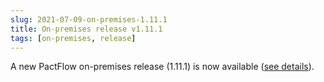 ```yaml
---
slug: 2021-07-09-on-premises-1.11.1
title: On-premises release v1.11.1
tags: [on-premises, release]
---
```


A new PactFlow on-premises release (1.11.1) is now available ([see details](https://docs.pactflow.io/docs/on-premises/releases/1.11.1)).

